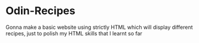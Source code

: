 # Odin-Recipes

Gonna make a basic website using strictly HTML which will 
display different recipes, just to polish my HTML skills 
that I learnt so far